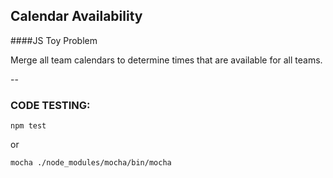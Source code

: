 ## Calendar Availability
####JS Toy Problem

Merge all team calendars to determine times that
are available for all teams.

--
### CODE TESTING:

```npm test```

or

```mocha ./node_modules/mocha/bin/mocha```
